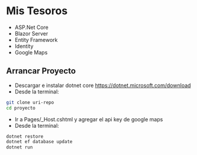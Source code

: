 # Mis Tesoros

- ASP.Net Core
- Blazor Server
- Entity Framework
- Identity
- Google Maps

## Arrancar Proyecto

- Descargar e instalar dotnet core <https://dotnet.microsoft.com/download>
- Desde la terminal:
```bash
git clone uri-repo
cd proyecto
```
- Ir a Pages/_Host.cshtml y agregar el api key de google maps
- Desde la terminal:
```bash 
dotnet restore 
dotnet ef database update
dotnet run
```

